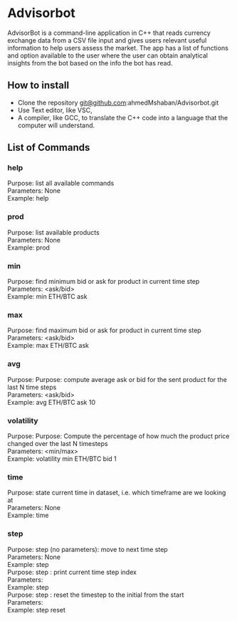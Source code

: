 # Advisorbot
AdvisorBot is a command-line application in C++ that reads currency exchange data from a CSV file input and gives users relevant useful information to help users assess the market. The app has a list of functions and option available to the user where the user can obtain analytical insights from the bot based on the info the bot has read.


## How to install
-  Clone the repository git@github.com:ahmedMshaban/Advisorbot.git
-  Use Text editor, like VSC, 
-  A compiler, like GCC, to translate the C++ code into a language that the computer will understand.
    

## List of Commands

### help
Purpose: list all available commands  
Parameters: None  
Example: help  

### prod
Purpose: list available products  
Parameters: None  
Example: prod  

### min
Purpose: find minimum bid or ask for product in current time step  
Parameters: <product> <ask/bid>  
Example: min ETH/BTC ask  

### max
Purpose: find maximum bid or ask for product in current time step  
Parameters: <product> <ask/bid>  
Example: max ETH/BTC ask  

### avg
Purpose: Purpose: compute average ask or bid for the sent product for the last N time steps  
Parameters: <product> <ask/bid> <timesteps>  
Example: avg ETH/BTC ask 10  

### volatility
Purpose: Purpose: Compute the percentage of how much the product price changed over the last N timesteps  
Parameters:  <min/max> <product> <type> <timesteps>  
Example: volatility min ETH/BTC bid 1  

### time
Purpose: state current time in dataset, i.e. which timeframe are we looking at  
Parameters: None  
Example: time  

### step
Purpose: step (no parameters): move to next time step  
Parameters: None  
Example: step  
Purpose: step <index>: print current time step index  
Parameters: <index>  
Example: step  
Purpose: step <reset>: reset the timestep to the initial from the start  
Parameters: <reset>  
Example: step reset  




